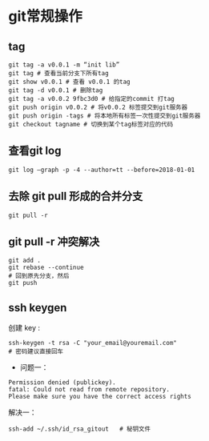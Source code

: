 # git常规操作

## tag
```shell
git tag -a v0.0.1 -m “init lib”
git tag # 查看当前分支下所有tag
git show v0.0.1 # 查看 v0.0.1 的tag
git tag -d v0.0.1 # 删除tag
git tag -a v0.0.2 9fbc3d0 # 给指定的commit 打tag
git push origin v0.0.2 # 将v0.0.2 标签提交到git服务器
git push origin -tags # 将本地所有标签一次性提交到git服务器
git checkout tagname # 切换到某个tag标签对应的代码
```

## 查看git log

```shell
git log —graph -p -4 --author=tt --before=2018-01-01
```

## 去除 git pull 形成的合并分支

```shell
git pull -r
```

## git pull -r 冲突解决

```shell
git add .
git rebase --continue
# 回到原先分支，然后 
git push
```
## ssh keygen

创建 key : 
```shell
ssh-keygen -t rsa -C "your_email@youremail.com" 
# 密码建议直接回车
```

- 问题一：

```
Permission denied (publickey).
fatal: Could not read from remote repository.
Please make sure you have the correct access rights
```
解决一：
```shell
ssh-add ~/.ssh/id_rsa_gitout   # 秘钥文件
```

